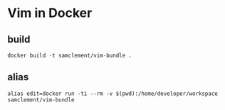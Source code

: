 # Vim in Docker

## build

`docker build -t samclement/vim-bundle .`

## alias

`alias edit=docker run -ti --rm -v $(pwd):/home/developer/workspace samclement/vim-bundle`

